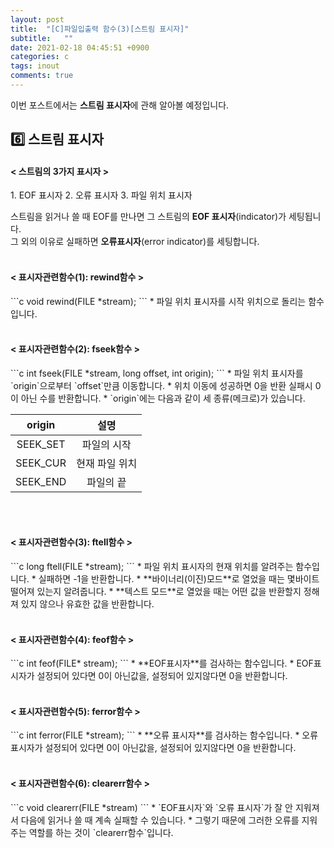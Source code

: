 ```yaml
---
layout: post
title:  "[C]파일입출력 함수(3)[스트림 표시자]"
subtitle:   ""
date: 2021-02-18 04:45:51 +0900
categories: c
tags: inout
comments: true
---
```

이번 포스트에서는 **스트림 표시자**에 관해 알아볼 예정입니다.

<h2>6️⃣ 스트림 표시자</h2>
<h4 align="left">&#60; 스트림의 3가지 표시자 &#62;</h4>
1. EOF 표시자
2. 오류 표시자
3. 파일 위치 표시자

스트림을 읽거나 쓸 때 EOF를 만나면 그 스트림의 **EOF 표시자**(indicator)가 세팅됩니다.<br />그 외의 이유로 실패하면 **오류표시자**(error indicator)를 세팅합니다.
<br /><br />
<h4 align="left">&#60; 표시자관련함수(1): rewind함수 &#62;</h4>
```c
void rewind(FILE *stream);
```
* 파일 위치 표시자를 시작 위치으로 돌리는 함수입니다.
<br /><br />
<h4 align="left">&#60; 표시자관련함수(2): fseek함수 &#62;</h4>
```c
int fseek(FILE *stream, long offset, int origin);
```
* 파일 위치 표시자를 `origin`으로부터 `offset`만큼 이동합니다.
* 위치 이동에 성공하면 0을 반환 실패시 0이 아닌 수를 반환합니다.
* `origin`에는 다음과 같이 세 종류(메크로)가 있습니다.

|origin|설명|
|:--:|:--:|
|SEEK_SET|파일의 시작|
|SEEK_CUR|현재 파일 위치|
|SEEK_END|파일의 끝|

<br /><br />
<h4 align="left">&#60; 표시자관련함수(3): ftell함수 &#62;</h4>
```c
long ftell(FILE *stream);
```
* 파일 위치 표시자의 현재 위치를 알려주는 함수입니다.
* 실패하면 -1을 반환합니다.
* **바이너리(이진)모드**로 열었을 때는 몇바이트 떨어져 있는지 알려줍니다.
* **텍스트 모드**로 열었을 때는 어떤 값을 반환할지 정해져 있지 않으나 유효한 값을 반환합니다.
<br /><br />
<h4 align="left">&#60; 표시자관련함수(4): feof함수 &#62;</h4>
```c
int feof(FILE* stream);
```
* **EOF표시자**를 검사하는 함수입니다.
* EOF표시자가 설정되어 있다면 0이 아닌값을, 설정되어 있지않다면 0을 반환합니다.
<br /><br />
<h4 align="left">&#60; 표시자관련함수(5): ferror함수 &#62;</h4>
```c
int ferror(FILE *stream);
```
* **오류 표시자**를 검사하는 함수입니다.
* 오류표시자가 설정되어 있다면 0이 아닌값을, 설정되어 있지않다면 0을 반환합니다.
<br /><br />
<h4 align="left">&#60; 표시자관련함수(6): clearerr함수 &#62;</h4>
```c
void clearerr(FILE *stream)
```
* `EOF표시자`와 `오류 표시자`가 잘 안 지워져서 다음에 읽거나 쓸 때 계속 실패할 수 있습니다.
* 그렇기 때문에 그러한 오류를 지워주는 역할를 하는 것이 `clearerr함수`입니다.